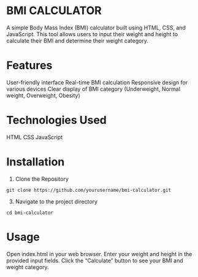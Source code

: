 # BMI CALCULATOR
A simple Body Mass Index (BMI) calculator built using HTML, CSS, and JavaScript. This tool allows users to input their weight and height to calculate their BMI and determine their weight category.

# Features
User-friendly interface
Real-time BMI calculation
Responsive design for various devices
Clear display of BMI category (Underweight, Normal weight, Overweight, Obesity)

# Technologies Used
HTML
CSS
JavaScript

# Installation
1. Clone the Repository

```git clone https://github.com/yourusername/bmi-calculator.git```

3. Navigate to the project directory
   
 ```cd bmi-calculator```

# Usage
Open index.html in your web browser.
Enter your weight and height in the provided input fields.
Click the “Calculate” button to see your BMI and weight category.

